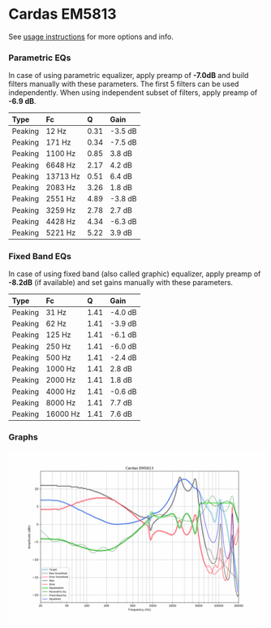 # Cardas EM5813
See [usage instructions](https://github.com/jaakkopasanen/AutoEq#usage) for more options and info.

### Parametric EQs
In case of using parametric equalizer, apply preamp of **-7.0dB** and build filters manually
with these parameters. The first 5 filters can be used independently.
When using independent subset of filters, apply preamp of **-6.9 dB**.

| Type    | Fc       |    Q | Gain    |
|:--------|:---------|:-----|:--------|
| Peaking | 12 Hz    | 0.31 | -3.5 dB |
| Peaking | 171 Hz   | 0.34 | -7.5 dB |
| Peaking | 1100 Hz  | 0.85 | 3.8 dB  |
| Peaking | 6648 Hz  | 2.17 | 4.2 dB  |
| Peaking | 13713 Hz | 0.51 | 6.4 dB  |
| Peaking | 2083 Hz  | 3.26 | 1.8 dB  |
| Peaking | 2551 Hz  | 4.89 | -3.8 dB |
| Peaking | 3259 Hz  | 2.78 | 2.7 dB  |
| Peaking | 4428 Hz  | 4.34 | -6.3 dB |
| Peaking | 5221 Hz  | 5.22 | 3.9 dB  |

### Fixed Band EQs
In case of using fixed band (also called graphic) equalizer, apply preamp of **-8.2dB**
(if available) and set gains manually with these parameters.

| Type    | Fc       |    Q | Gain    |
|:--------|:---------|:-----|:--------|
| Peaking | 31 Hz    | 1.41 | -4.0 dB |
| Peaking | 62 Hz    | 1.41 | -3.9 dB |
| Peaking | 125 Hz   | 1.41 | -6.1 dB |
| Peaking | 250 Hz   | 1.41 | -6.0 dB |
| Peaking | 500 Hz   | 1.41 | -2.4 dB |
| Peaking | 1000 Hz  | 1.41 | 2.8 dB  |
| Peaking | 2000 Hz  | 1.41 | 1.8 dB  |
| Peaking | 4000 Hz  | 1.41 | -0.6 dB |
| Peaking | 8000 Hz  | 1.41 | 7.7 dB  |
| Peaking | 16000 Hz | 1.41 | 7.6 dB  |

### Graphs
![](./Cardas%20EM5813.png)